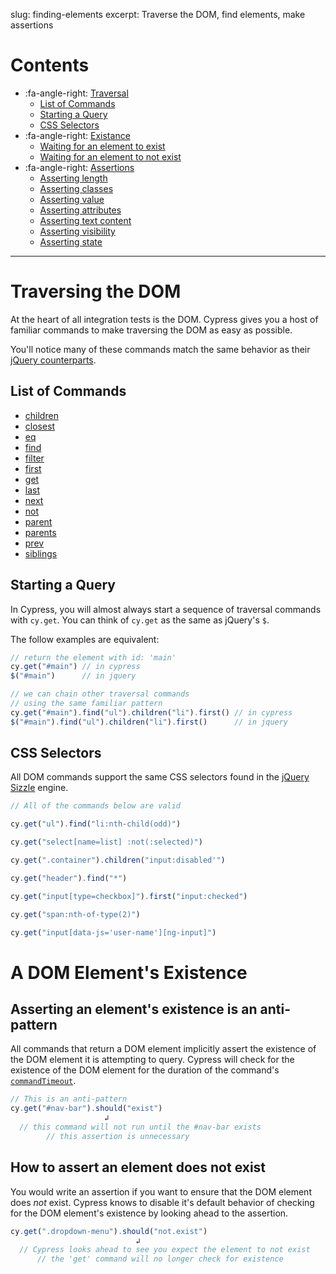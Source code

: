 slug: finding-elements
excerpt: Traverse the DOM, find elements, make assertions

# Contents

- :fa-angle-right: [Traversal](#section-traversing-the-dom)
  - [List of Commands](#dom-traversal-commands)
  - [Starting a Query](#querying-for-elements)
  - [CSS Selectors](#dom-css-selector-support)
- :fa-angle-right: [Existance](#section-a-dom-element-s-existence)
  - [Waiting for an element to exist](#section-asserting-an-element-s-existence-is-an-anti-pattern)
  - [Waiting for an element to not exist](#section-how-to-assert-an-element-does-not-exist)
- :fa-angle-right: [Assertions](#section-a-dom-element-s-existence)
  - [Asserting length](#section-how-to-assert-an-element-does-not-exist)
  - [Asserting classes](#section-how-to-assert-an-element-does-not-exist)
  - [Asserting value](#section-how-to-assert-an-element-does-not-exist)
  - [Asserting attributes](#section-how-to-assert-an-element-does-not-exist)
  - [Asserting text content](#section-how-to-assert-an-element-does-not-exist)
  - [Asserting visibility](#section-how-to-assert-an-element-does-not-exist)
  - [Asserting state](#section-how-to-assert-an-element-does-not-exist)

***

# Traversing the DOM

At the heart of all integration tests is the DOM. Cypress gives you a host of familiar commands to make traversing the DOM as easy as possible.

You'll notice many of these commands match the same behavior as their [jQuery counterparts](https://api.jquery.com/category/traversing/).

## List of Commands

- [children](https://on.cypress.io/api/children)
- [closest](https://on.cypress.io/api/closest)
- [eq](https://on.cypress.io/api/eq)
- [find](https://on.cypress.io/api/find)
- [filter](https://on.cypress.io/api/filter)
- [first](https://on.cypress.io/api/first)
- [get](https://on.cypress.io/api/get)
- [last](https://on.cypress.io/api/last)
- [next](https://on.cypress.io/api/next)
- [not](https://on.cypress.io/api/not)
- [parent](https://on.cypress.io/api/parent)
- [parents](https://on.cypress.io/api/parents)
- [prev](https://on.cypress.io/api/prev)
- [siblings](https://on.cypress.io/api/siblings)

## Starting a Query

In Cypress, you will almost always start a sequence of traversal commands with `cy.get`. You can think of `cy.get` as the same as jQuery's `$`.

The follow examples are equivalent:

```javascript
// return the element with id: 'main'
cy.get("#main") // in cypress
$("#main")      // in jquery

// we can chain other traversal commands
// using the same familiar pattern
cy.get("#main").find("ul").children("li").first() // in cypress
$("#main").find("ul").children("li").first()      // in jquery
```

## CSS Selectors

All DOM commands support the same CSS selectors found in the [jQuery Sizzle](https://sizzlejs.com/) engine.


```javascript
// All of the commands below are valid

cy.get("ul").find("li:nth-child(odd)")

cy.get("select[name=list] :not(:selected)")

cy.get(".container").children("input:disabled'")

cy.get("header").find("*")

cy.get("input[type=checkbox]").first("input:checked")

cy.get("span:nth-of-type(2)")

cy.get("input[data-js='user-name'][ng-input]")
```

# A DOM Element's Existence

## Asserting an element's existence is an anti-pattern

All commands that return a DOM element implicitly assert the existence of the DOM element it is attempting to query. Cypress will check for the existence of the DOM element for the duration of the command's [`commandTimeout`](https://on.cypress.io/guides/configuration).

```javascript
// This is an anti-pattern
cy.get("#nav-bar").should("exist")
                     ↲
  // this command will not run until the #nav-bar exists
        // this assertion is unnecessary

```

## How to assert an element does not exist

You would write an assertion if you want to ensure that the DOM element does *not* exist. Cypress knows to disable it's default behavior of checking for the DOM element's existence by looking ahead to the assertion.

```javascript
cy.get(".dropdown-menu").should("not.exist")
                            ↲
  // Cypress looks ahead to see you expect the element to not exist
      // the 'get' command will no longer check for existence

```


